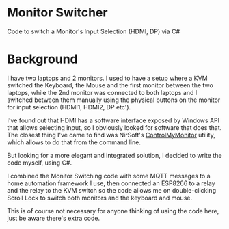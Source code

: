 # Monitor Switcher
Code to switch a Monitor's Input Selection (HDMI, DP) via C#

# Background
I have two laptops and 2 monitors.
I used to have a setup where a KVM switched the Keyboard, the Mouse and the first monitor between the two laptops, while the 2nd monitor was connected to both laptops and I switched between them manually using the physical buttons on the monitor for input selection (HDMI1, HDMI2, DP etc'). 

I've found out that HDMI has a software interface exposed by Windows API that allows selecting input, so I obviously looked for software that does that.
The closest thing I've came to find was NirSoft's [ControlMyMonitor](https://www.nirsoft.net/articles/set_monitor_input_source_command_line.html) utility, which allows to do that from the command line. 

But looking for a more elegant and integrated solution, I decided to write the code myself, using C#.

I combined the Monitor Switching code with some MQTT messages to a home automation framework I use, then connected an ESP8266 to a relay and the relay to the KVM switch so the code allows me on double-clicking Scroll Lock to switch both monitors and the keyboard and mouse.

This is of course not necessary for anyone thinking of using the code here, just be aware there's extra code.
